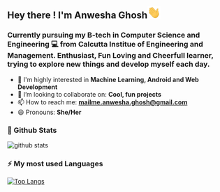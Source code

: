 ## Hey there ! I'm Anwesha Ghosh<img src="https://raw.githubusercontent.com/ABSphreak/ABSphreak/master/gifs/Hi.gif" width="30px">


 ###  Currently pursuing my B-tech in **Computer Science and Engineering** 💻 from **Calcutta Institue of Engineering and Management**. Enthusiast, Fun Loving and Cheerfull learner, trying to explore new things and develop myself each day.  


- 🔭 I'm highly interested in **Machine Learning, Android and Web Development**
- 👯 I’m looking to collaborate on: **Cool, fun projects**
- 📫 How to reach me: **mailme.anwesha.ghosh@gmail.com**
- 😄 Pronouns: **She/Her**

### 🌱 Github Stats
![github stats](https://github-readme-stats.vercel.app/api?username=GitAnwesha&count_private=true&show_icons=true&theme=prussian)

### ⚡ My most used Languages 
 <!--![github stats](https://github-readme-stats.vercel.app/api?username=GitAnwesha&show_icons=true&theme=radical)-->
[![Top Langs](https://github-readme-stats.vercel.app/api/top-langs/?username=GitAnwesha&layout=compact&theme=prussian)](https://github.com/GitAnwesha)

